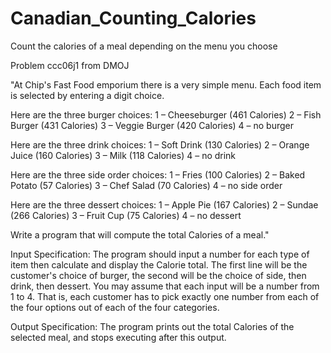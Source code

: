# Canadian_Counting_Calories
Count the calories of a meal depending on the menu you choose

Problem ccc06j1 from DMOJ

"At Chip's Fast Food emporium there is a very simple menu. Each food item is selected by entering a digit choice.

Here are the three burger choices:
1 – Cheeseburger (461 Calories)
2 – Fish Burger (431 Calories)
3 – Veggie Burger (420 Calories)
4 – no burger	

Here are the three drink choices:
1 – Soft Drink (130 Calories)
2 – Orange Juice (160 Calories)
3 – Milk (118 Calories)
4 – no drink

Here are the three side order choices:
1 – Fries (100 Calories)
2 – Baked Potato (57 Calories)
3 – Chef Salad (70 Calories)
4 – no side order	

Here are the three dessert choices:
1 – Apple Pie (167 Calories)
2 – Sundae (266 Calories)
3 – Fruit Cup (75 Calories)
4 – no dessert

Write a program that will compute the total Calories of a meal."

Input Specification:
The program should input a number for each type of item then calculate and display the Calorie total. The first line will be the customer's choice of burger, the second will be the choice of side, then drink, then dessert. You may assume that each input will be a number from 1 to 4. That is, each customer has to pick exactly one number from each of the four options out of each of the four categories.

Output Specification:
The program prints out the total Calories of the selected meal, and stops executing after this output.

